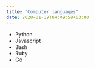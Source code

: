 ```yaml
---
title: "Computer languages"
date: 2020-01-19T04:49:58+03:00
---
```


- Python
- Javascript
- Bash
- Ruby
- Go
